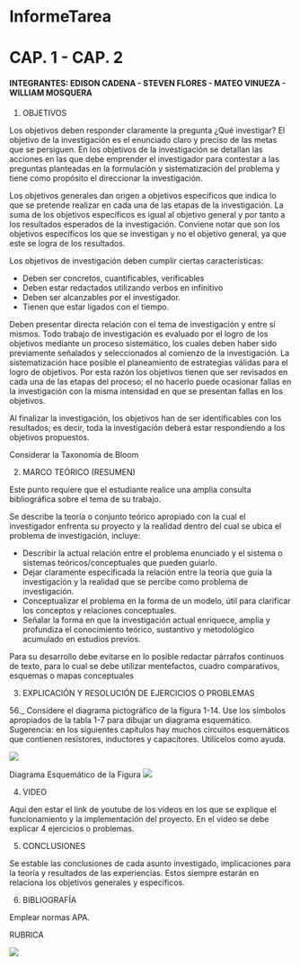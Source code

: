 # InformeTarea

# CAP. 1 - CAP. 2

#### INTEGRANTES: EDISON CADENA - STEVEN FLORES - MATEO VINUEZA - WILLIAM MOSQUERA

1. OBJETIVOS

Los objetivos deben responder claramente la pregunta ¿Qué investigar? 
El objetivo de la investigación es el enunciado claro y preciso de las metas que se persiguen. En los objetivos de la investigación se detallan las acciones en las que debe emprender el investigador para contestar a las preguntas planteadas en la formulación y sistematización del problema y tiene como propósito el direccionar la investigación. 

Los objetivos generales dan origen a objetivos específicos que indica lo que se pretende realizar en cada una de las etapas de la investigación. La suma de los objetivos específicos es igual al objetivo general y por tanto a los resultados esperados de la investigación. Conviene notar que son los objetivos específicos los que se investigan y no el objetivo general, ya que este se logra de los resultados. 

Los objetivos de investigación deben cumplir ciertas características: 
* Deben ser concretos, cuantificables, verificables 
* Deben estar redactados utilizando verbos en infinitivo 
* Deben ser alcanzables por el investigador. 
* Tienen que estar ligados con el tiempo. 


Deben presentar directa relación con el tema de investigación y entre sí mismos. Todo trabajo de investigación es evaluado por el logro de los objetivos mediante un proceso sistemático, los cuales deben haber sido previamente señalados y seleccionados al comienzo de la investigación. La sistematización hace posible el planeamiento de estrategias válidas para el logro de objetivos. Por esta razón los objetivos tienen que ser revisados en cada una de las etapas del proceso; el no hacerlo puede ocasionar fallas en la investigación con la misma intensidad en que se presentan fallas en los objetivos. 

Al finalizar la investigación, los objetivos han de ser identificables con los resultados; es decir, toda la investigación deberá estar respondiendo a los objetivos propuestos. 

Considerar la Taxonomía de Bloom

2. MARCO TEÓRICO (RESUMEN)

Este punto requiere que el estudiante realice una amplia consulta bibliográfica sobre el tema de su trabajo.

Se describe la teoría o conjunto teórico apropiado con la cual el investigador enfrenta su proyecto y la realidad dentro del cual se ubica el problema de investigación, incluye:
* Describir la actual relación entre el problema enunciado y el sistema o sistemas teóricos/conceptuales que pueden guiarlo.
* Dejar claramente especificada la relación entre la teoría que guía la investigación y la realidad que se percibe como problema de investigación.
* Conceptualizar el problema en la forma de un modelo, útil para clarificar los conceptos y relaciones conceptuales.
* Señalar la forma en que la investigación actual enriquece, amplía y profundiza el conocimiento teórico, sustantivo y metodológico acumulado en estudios previos.

Para su desarrollo debe evitarse en lo posible redactar párrafos continuos de texto, para lo cual se debe utilizar  mentefactos, cuadro comparativos, esquemas o mapas conceptuales

3. EXPLICACIÓN Y RESOLUCIÓN DE EJERCICIOS O PROBLEMAS

56._ Considere el diagrama pictográfico de la figura 1-14. Use los símbolos apropiados de la tabla 1-7 para dibujar un diagrama esquemático. Sugerencia: en los siguientes capítulos hay muchos circuitos esquemáticos que contienen resistores, inductores y capacitores. Utilícelos como ayuda.

![](https://github.com/eddy90cg/Tarea_1/blob/main/Anexos/Fig.1-14.png)

Diagrama Esquemático de la Figura
![](https://github.com/eddy90cg/Tarea_1/blob/main/Anexos/Diagrama_Ejer_56.png)


4. VIDEO

Aqui den estar el link de youtube de los videos en los que se explique el funcionamiento y la implementación del proyecto.
En el video se debe explicar 4 ejercicios o problemas.


5. CONCLUSIONES

Se estable las conclusiones de cada asunto investigado, implicaciones para la teoría y resultados de las experiencias. Estos siempre estarán en relaciona los objetivos generales y específicos.

6. BIBLIOGRAFÍA

Emplear normas APA.

RUBRICA

![](https://github.com/doalulema/InformeTarea/blob/main/Tarea.png)
